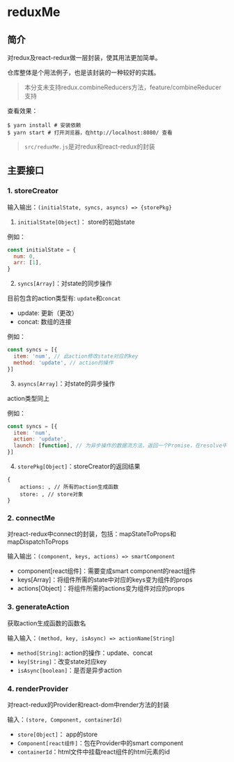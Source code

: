 # reduxMe

## 简介

对redux及react-redux做一层封装，使其用法更加简单。

仓库整体是个用法例子，也是该封装的一种较好的实践。

> 本分支未支持redux.combineReducers方法，feature/combineReducer支持

查看效果：
```
$ yarn install # 安装依赖
$ yarn start # 打开浏览器，在http://localhost:8080/ 查看
```

> `src/reduxMe.js`是对redux和react-redux的封装

## 主要接口

### 1. storeCreator

输入输出：`(initialState, syncs, asyncs) => {storePkg}`

1. `initialState[Object]`： store的初始state

例如：
```javascript
const initialState = {
  num: 0,
  arr: [1],
}
```


2. `syncs[Array]`：对state的同步操作

目前包含的action类型有: `update`和`concat`

- update: 更新（更改）
- concat: 数组的连接

例如：

```javascript
const syncs = [{
  item: 'num', // 此action修改state对应的key
  method: 'update', // action的操作
}]
```
3. `asyncs[Array]`：对state的异步操作

action类型同上

例如：

```javascript
const syncs = [{
  item: 'num',
  action: 'update',
  launch: [function], // 为异步操作的数据流方法，返回一个Promise，在resolve中传递action的payload
}]
```

4. `storePkg[Object]`：storeCreator的返回结果

```
{
    actions: , // 所有的action生成函数
    store: , // store对象
}
```

### 2. connectMe

对react-redux中connect的封装，包括：mapStateToProps和mapDispatchToProps

输入输出：`(component, keys, actions) => smartComponent`

- component[react组件]：需要变成smart component的react组件
- keys[Array]：将组件所需的state中对应的keys变为组件的props
- actions[Object]：将组件所需的actions变为组件对应的props

### 3. generateAction

获取action生成函数的函数名

输入输入：`(method, key, isAsync) => actionName[String]`

- `method[String]`: action的操作：update、concat
- `key[String]`：改变state对应key
- `isAsync[boolean]`：是否是异步action

### 4. renderProvider

对react-redux的Provider和react-dom中render方法的封装

输入：`(store, Component, containerId)`

- `store[Object]`： app的store
- `Component[react组件]`：包在Provider中的smart component
- `containerId`：html文件中挂载react组件的html元素的id


